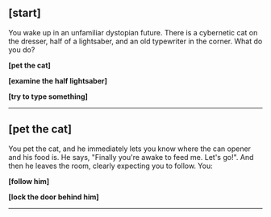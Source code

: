 ## [start]
You wake up in an unfamiliar dystopian future. There is a cybernetic cat on the dresser, half of a lightsaber, and an old typewriter in the corner. What do you do?

**[pet the cat]**

**[examine the half lightsaber]**

**[try to type something]**

---

## [pet the cat]
You pet the cat, and he immediately lets you know where the can opener and his food is. He says, "Finally you're awake to feed me. Let's go!". And then he leaves the room, clearly expecting you to follow. You:

**[follow him]**

**[lock the door behind him]**

---